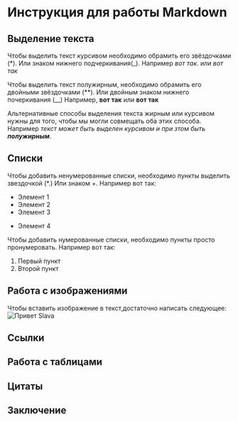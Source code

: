 # Инструкция для работы Markdown

## Выделение текста

Чтобы выделить текст курсивом необходимо обрамить его звёздочками (*). Или знаком нижнего подчеркивания(_). Например *вот так*. или _вот так_

Чтобы выделить текст полужирным, необходимо обрамить его двойными звёздочками (**). Или двойным знаком нижнего почеркивания (__) Например, **вот так** или __вот так__

Альтернативные способы выделения текста жирным или курсивом нужны для того, чтобы мы могли совмещать оба этих способа. Например _текст может быть выделен курсивом и при зтом быть **полужирным**_.

## Списки

Чтобы добавить ненумерованные списки, необходимо пункты выделить звездочкой (*.) Или знаком +. Например вот так:
* Элемент 1
* Элемент 2
* Элемент 3
+ Элемент 4

Чтобы добавить нумерованные списки, необходимо пункты просто пронумеровать. Например вот так:
1. Первый пункт
2. Второй пункт


## Работа с изображениями

Чтобы вставить изображение в текст,достаточно написать следующее:
![Привет Slava](Slava.jpg)

## Ссылки

## Работа с таблицами

## Цитаты

## Заключение



